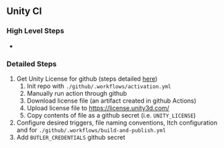 ## Unity CI

### High Level Steps
-

### Detailed Steps

1. Get Unity License for github (steps detailed [here](https://game.ci/docs/github/activation#converting-into-a-license))
	1. Init repo with `./github/.workflows/activation.yml`
	2. Manually run action through github
	3. Download license file (an artifact created in github Actions)
	4. Upload license file to https://license.unity3d.com/
	5. Copy contents of file as a github secret (i.e. `UNITY_LICENSE`)
2. Configure desired triggers, file naming conventions, Itch configuration and for `./github/.workflows/build-and-publish.yml`
3. Add `BUTLER_CREDENTIALS` github secret